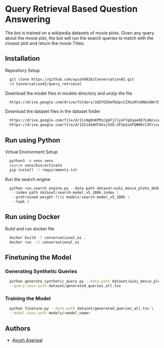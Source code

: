 
# Query Retrieval Based Question Answering

The bot is trained on a wikipedia datasets of movie plots. Given any query about the movie plot, the bot will run the search queries to match with the closest plot and return the movie Titles.

## Installation

Repository Setup

```bash
  git clone https://github.com/ayush9818/ConversationAI.git
  cd ConversationAI/query_retrieval
```

Download the model files in models directory and unzip the file

```bash
  https://drive.google.com/drive/folders/10ZYOZOmfbUpcCZXGsRYu9NGn8Nr5SvGI?usp=share_link
```

Download the dataset files in the dataset folder

```bash
  https://drive.google.com/file/d/11cHg0nKPMiCgUFjClysF7gEqa4XE7LmN/view?usp=share_link
  https://drive.google.com/file/d/1ZS14XdHT4hsj5SO-3FSmIuXFQNR9rC3P/view?usp=share_link

```

## Run using Python

Virtual Environment Setup

```bash
  python3 -m venv venv 
  source venv/bin/activate
  pip install -r requirements.txt
```

Run the search engine 

```python
  python run_search_engine.py --data-path dataset/wiki_movie_plots_deduped.csv \
   --index-path dataset/search-model_v5_100k.index \
   --pretrained-weight-file models/search-model_v5_100k \
   --topk 2
```

## Run using Docker 

Build and run docker file

```bash
  docker build -t conversational_ai .
  docker run -it conversational_ai
```

## Finetuning the Model 

### Generating Synthetic Queries
```bash
  python generate_synthetic_query.py --data-path dataset/wiki_movie_plots_deduped.csv \
  --query-save-path dataset/generated_queries_all.tsv
```

### Training the Model
```bash
  python finetune.py --data-path dataset/generated_queries_all.tsv \
  --model-save-path models/<model_name> 
```

## Authors

- [Ayush Agarwal](https://github.com/ayush9818)
